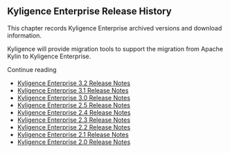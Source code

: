 ## Kyligence Enterprise Release History

This chapter records Kyligence Enterprise archived versions and download information.

Kyligence will provide migration tools to support the migration from Apache Kylin to Kyligence Enterprise.

Continue reading

- [Kyligence Enterprise 3.2 Release Notes](ke_3_2.en.md)
- [Kyligence Enterprise 3.1 Release Notes](ke_3_1.en.md)
- [Kyligence Enterprise 3.0 Release Notes](ke_3_0.en.md)
- [Kyligence Enterprise 2.5 Release Notes](kap_2_5.en.md)
- [Kyligence Enterprise 2.4 Release Notes](kap_2_4.en.md)
- [Kyligence Enterprise 2.3 Release Notes](kap_2_3.en.md)
- [Kyligence Enterprise 2.2 Release Notes](kap_2_2.en.md)
- [Kyligence Enterprise 2.1 Release Notes](kap_2_1.en.md)
- [Kyligence Enterprise 2.0 Release Notes](kap_2_0.en.md)